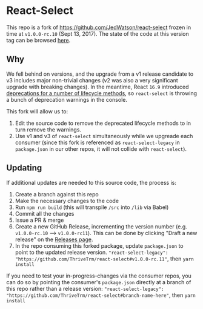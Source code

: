 React-Select
============

This repo is a fork of https://github.com/JedWatson/react-select frozen in time at `v1.0.0-rc.10` (Sept 13, 2017). The state of the code at this version tag can be browsed [here](https://github.com/JedWatson/react-select/tree/546403ad6894c2082b20fa63af514d68891dcf2e).

## Why

We fell behind on versions, and the upgrade from a v1 release candidate to v3 includes major non-trivial changes (v2 was also a very significant upgrade with breaking changes). In the meantime, React `16.9` introduced [deprecations for a number of lifecycle methods](https://reactjs.org/blog/2019/08/08/react-v16.9.0.html#renaming-unsafe-lifecycle-methods), so `react-select` is throwing a bunch of deprecation warnings in the console.

This fork will allow us to:

1. Edit the source code to remove the deprecated lifecycle methods to in turn remove the warnings.
2. Use v1 and v3 of `react-select` simultaneously while we upgreade each consumer (since this fork is referenced as `react-select-legacy` in `package.json` in our other repos, it will not collide with `react-select`).

## Updating

If additional updates are needed to this source code, the process is:

1. Create a branch against this repo
2. Make the necessary changes to the code
3. Run `npm run build` (this will transpile `/src` into `/lib` via Babel)
4. Commit all the changes
5. Issue a PR & merge
6. Create a new GitHub Release, incrementing the version number  (e.g. `v1.0.0-rc.10` --> `v1.0.0-rc11`). This can be done by clicking "Draft a new release" on the [Releases page](https://github.com/ThriveTRM/react-select/releases).
7. In the repo consuming this forked package, update `package.json` to point to the updated release version. `"react-select-legacy": "https://github.com/ThriveTrm/react-select#v1.0.0-rc.11"`, then `yarn install`

If you need to test your in-progress-changes via the consumer repos, you can do so by pointing the consumer's `package.json` directly at a branch of this repo rather than a release version: `"react-select-legacy": "https://github.com/ThriveTrm/react-select#branch-name-here"`, then `yarn install`
